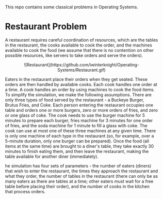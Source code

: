 This repo contains some classical problems in Operating Systems.

# Restaurant Problem
A restaurant requires careful coordination of resources,
which are the tables in the restaurant, the cooks available to cook the order, and the machines
available to cook the food (we assume that there is no contention on other possible resources,
like servers to take orders and serve the orders).

<p align="center">
  ![Restaurant](https://github.com/iwinterknight/Operating-Systems/Restaurant.gif)
</p>

Eaters in the restaurant place their orders when they get seated. These orders are then handled
by available cooks. Each cook handles one order at a time. A cook handles an order by using
machines to cook the food items. To simplify the simulation, we make the following
assumptions. There are only three types of food served by the restaurant - a Buckeye Burger,
Brutus Fries, and Coke. Each person entering the restaurant occupies one table and orders one
or more burgers, zero or more orders of fries, and zero or one glass of coke. The cook needs to
use the burger machine for 5 minutes to prepare each burger, fries machine for 3 minutes for
one order of fries, and the soda machine for 1 minute to fill a glass with coke. The cook can use
at most one of these three machines at any given time. There is only one machine of each type
in the restaurant (so, for example, over a 5-minute duration, only one burger can be prepared).
Once the food (all items at the same time) are brought to a diner's table, they take exactly 30
minutes to finish eating them, and then leave the restaurant, making the table available for
another diner (immediately).

he simulation has four sets of
parameters - the number of eaters (diners) that wish to enter the restaurant, the times they
approach the restaurant and what they order, the number of tables in the restaurant (there
can only be as many eaters as there are tables at a time; other eaters must wait for a free
table before placing their order), and the number of cooks in the kitchen that process orders.
